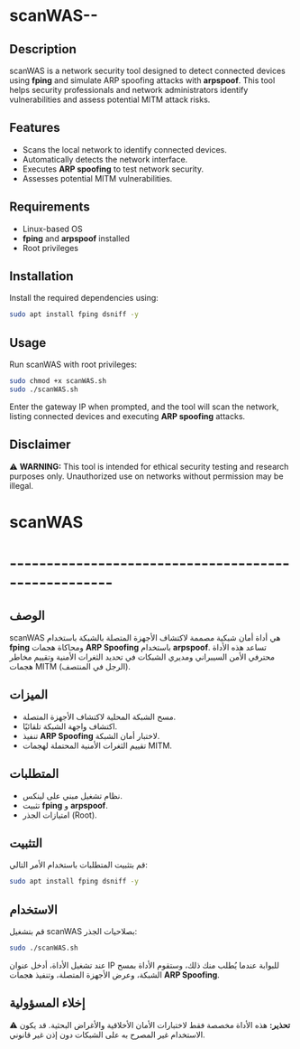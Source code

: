 # scanWAS--

## Description
scanWAS is a network security tool designed to detect connected devices using **fping** and simulate ARP spoofing attacks with **arpspoof**. This tool helps security professionals and network administrators identify vulnerabilities and assess potential MITM attack risks.

## Features
- Scans the local network to identify connected devices.
- Automatically detects the network interface.
- Executes **ARP spoofing** to test network security.
- Assesses potential MITM vulnerabilities.

## Requirements
- Linux-based OS
- **fping** and **arpspoof** installed
- Root privileges

## Installation
Install the required dependencies using:
```bash
sudo apt install fping dsniff -y
```

## Usage
Run scanWAS with root privileges:
```bash
sudo chmod +x scanWAS.sh
sudo ./scanWAS.sh
```
Enter the gateway IP when prompted, and the tool will scan the network, listing connected devices and executing **ARP spoofing** attacks.

## Disclaimer
⚠ **WARNING:** This tool is intended for ethical security testing and research purposes only. Unauthorized use on networks without permission may be illegal.

# scanWAS

# ----------------------------------------------------

## الوصف
scanWAS هي أداة أمان شبكية مصممة لاكتشاف الأجهزة المتصلة بالشبكة باستخدام **fping** ومحاكاة هجمات **ARP Spoofing** باستخدام **arpspoof**. تساعد هذه الأداة محترفي الأمن السيبراني ومديري الشبكات في تحديد الثغرات الأمنية وتقييم مخاطر هجمات MITM (الرجل في المنتصف).

## الميزات
- مسح الشبكة المحلية لاكتشاف الأجهزة المتصلة.
- اكتشاف واجهة الشبكة تلقائيًا.
- تنفيذ **ARP Spoofing** لاختبار أمان الشبكة.
- تقييم الثغرات الأمنية المحتملة لهجمات MITM.

## المتطلبات
- نظام تشغيل مبني على لينكس.
- تثبيت **fping** و **arpspoof**.
- امتيازات الجذر (Root).

## التثبيت
قم بتثبيت المتطلبات باستخدام الأمر التالي:
```bash
sudo apt install fping dsniff -y
```

## الاستخدام
قم بتشغيل scanWAS بصلاحيات الجذر:
```bash
sudo ./scanWAS.sh
```
عند تشغيل الأداة، أدخل عنوان IP للبوابة عندما يُطلب منك ذلك، وستقوم الأداة بمسح الشبكة، وعرض الأجهزة المتصلة، وتنفيذ هجمات **ARP Spoofing**.

## إخلاء المسؤولية
⚠ **تحذير:** هذه الأداة مخصصة فقط لاختبارات الأمان الأخلاقية والأغراض البحثية. قد يكون الاستخدام غير المصرح به على الشبكات دون إذن غير قانوني.


